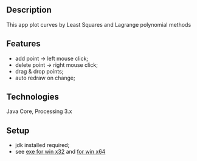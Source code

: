## Description
This app plot curves by Least Squares and Lagrange polynomial methods

## Features

- add point -> left mouse click;
- delete point -> right mouse click;
- drag & drop points;
- auto redraw on change;

## Technologies
Java Core, Processing 3.x

## Setup
 - jdk installed required;
 - see [exe for win x32](https://github.com/RuslanNikitin/aproximation-mnk-lagrange-graph/tree/master/application.windows32 "exe for win x32")
 and [for win x64](https://github.com/RuslanNikitin/aproximation-mnk-lagrange-graph/tree/master/application.windows64 "for win x64")
